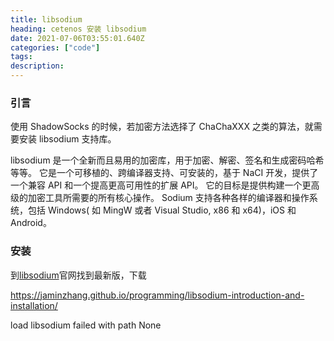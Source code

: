 ```yaml
---
title: libsodium
heading: cetenos 安装 libsodium 
date: 2021-07-06T03:55:01.640Z
categories: ["code"]
tags: 
description: 
---
```



### 引言

使用 ShadowSocks 的时候，若加密方法选择了 ChaChaXXX 之类的算法，就需要安装 libsodium 支持库。

libsodium 是一个全新而且易用的加密库，用于加密、解密、签名和生成密码哈希等等。 它是一个可移植的、跨编译器支持、可安装的，基于 NaCI 开发，提供了一个兼容 API 和一个提高更高可用性的扩展 API。 它的目标是提供构建一个更高级的加密工具所需要的所有核心操作。 Sodium 支持各种各样的编译器和操作系统，包括 Windows( 如 MingW 或者 Visual Studio, x86 和 x64)，iOS 和 Android。


### 安装

到[libsodium](https://doc.libsodium.org/)官网找到最新版，下载 

https://jaminzhang.github.io/programming/libsodium-introduction-and-installation/

load libsodium failed with path None


